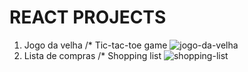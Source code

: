 # REACT PROJECTS
1. Jogo da velha /* Tic-tac-toe game
  ![jogo-da-velha](https://github.com/drigothinkeR/REACT/assets/90565371/b8f4b71a-4cbd-4728-8db3-4567c1016015)
2. Lista de compras /* Shopping list
  ![shopping-list](https://github.com/drigothinkeR/REACT/assets/90565371/7f6bc250-8dfc-4ea2-b6de-63bbcb78ff3a)
